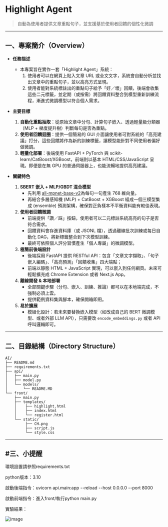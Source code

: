 # Highlight Agent

> 自動為使用者提供文章重點句子，並支援基於使用者回饋的個性化微調

---

## 一、專案簡介（Overview）

- **任務描述**  
  - 本專案旨在實作一套「Highlight Agent」系統：  
    1. 使用者可以在網頁上貼入文章 URL 或全文文字，系統會自動分析並找出文章中的重點句子，並以高亮方式呈現。  
    2. 使用者能對系統標註出的重點句子給予「好／壞」回饋，後端會收集這些二元標籤，並定期（或按需）將回饋資料整合到模型重新訓練流程，漸進式微調模型以符合個人需求。  

- **主要目標**  
  1. **自動化重點抽取**：從原始文章中分句、計算句子嵌入、透過輕量級分類器（MLP + 梯度提升樹）判斷每句是否為重點。  
  2. **使用者回饋迴圈**：提供一個簡易的 GUI 介面讓使用者可對系統的「高亮建議」打分，這些回饋將作為新的訓練標籤，讓模型能針對不同使用者偏好做微調。  
  3. **輕量化部署**：後端使用 FastAPI + PyTorch 與 scikit-learn/CatBoost/XGBoost，前端則以基本 HTML/CSS/JavaScript 呈現。即便是在無 GPU 的普通伺服器上，也能流暢地提供高亮建議。  

- **關鍵特色**  
  1. **SBERT 嵌入 + MLP/GBDT 混合模型**  
     - 先利用 [all-mpnet-base-v2](https://huggingface.co/sentence-transformers/all-mpnet-base-v2)為每句一句產生 768 維向量。  
     - 再結合多層感知機 (MLP) + CatBoost + XGBoost 組成一個三模型集成 (ensemble) 預測架構，確保對正負樣本不平衡資料能有較佳表現。  
  2. **使用者回饋微調**  
     - 前端提供「讚／踩」按鈕，使用者可以二元標註系統高亮的句子是否符合需求。  
     - 回饋資料會存進資料庫（或 JSONL 檔），透過離線批次訓練或每日自動化 DAG，將新標籤整合到下次模型訓練。  
     - 最終可依照個人評分習慣產生「個人專屬」的微調模型。  
  3. **極簡前後端設計**  
     - 後端採用 FastAPI 提供 RESTful API：包含「文章文字擷取」、「句子嵌入編碼」、「高亮預測」「回饋收集」四大端點；  
     - 前端以靜態 HTML + JavaScript 實現，可以嵌入到任何網頁。未來可輕鬆擴充成 Chrome Extension 或者 Next.js App。  
  4. **離線開發 & 本地部署**  
     - 全部關鍵步驟（分句、嵌入、訓練、推論）都可以在本地端完成，不強制必須上雲。  
     - 提供範例資料集與腳本，確保開箱即用。  
  5. **易於擴展**  
     - 模組化設計：若未來要替換嵌入模型（如改成自己的 BERT 微調模型、或者外部 LLM API），只需要改 `encode_embeddings.py` 或者 API 呼叫邏輯即可。  

---

## 二、目錄結構（Directory Structure）

```plaintext
AI/
├── README.md
├── requirements.txt
├── api/
│   ├── main.py
│   ├── model.py
│   └── models/
│       └── README.MD
└── front/
    ├── main.py
    ├── templates/
    │    ├── highlight.html
    │    ├── index.html
    │    └── register.html
    └── static/
         ├── CH.png
         ├── script.js
         └── style.css
```

---
#三、小提醒
---
環境設置請參照requirements.txt

python版本：3.10

啟動後端指令：uvicorn api.main:app --reload --host 0.0.0.0 --port 8000

啟動前端指令：進入front/執行python main.py

實驗結果：

![image](https://github.com/user-attachments/assets/a13a39c4-bf24-47ba-a57d-bb388c4832bb)

